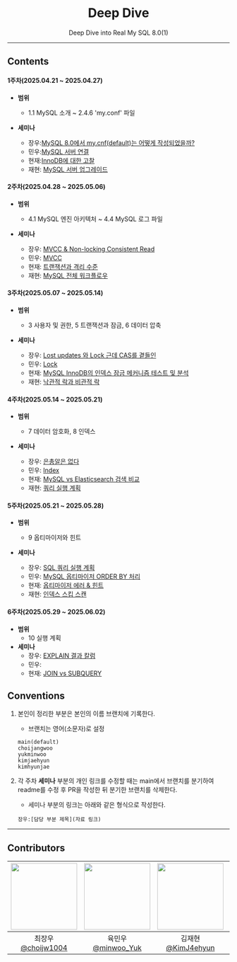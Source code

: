 <div align="center">

# Deep Dive  
Deep Dive into Real My SQL 8.0(1)

--- 
</div>

## Contents
#### 1주차(2025.04.21 ~ 2025.04.27)
- **범위** 
    - 1.1 MySQL 소개 ~ 2.4.6 'my.conf' 파일 

- **세미나**
    - 장우:[MySQL 8.0에서 my.cnf(default)는 어떻게 작성되었을까?](https://github.com/BackEndDeepDive/RealMySQL8.0_1/blob/main/ChoiJangWoo/Ch%201/README.md)
    - 민우:[MySQL 서버 연결](https://github.com/BackEndDeepDive/RealMySQL8.0_1/blob/main/YukMinWoo/MySQL-%EC%84%9C%EB%B2%84-%EC%97%B0%EA%B2%B0.md) 
    - 현재:[InnoDB에 대한 고찰](https://github.com/BackEndDeepDive/RealMySQL8.0_1/blob/main/kimhyeonjae/1%EC%A3%BC%EC%B0%A8.%20InnoDB%EC%97%90%20%EB%8C%80%ED%95%9C%20%EA%B3%A0%EC%B0%B0.md)
    - 재현: [MySQL 서버 업그레이드](https://github.com/BackEndDeepDive/RealMySQL8.0_1/blob/main/KimJaeHyun/1주차.MySQL_서버_업그레이드.md) 

#### 2주차(2025.04.28 ~ 2025.05.06)
- **범위** 
    - 4.1 MySQL 엔진 아키텍처 ~ 4.4 MySQL 로그 파일

- **세미나**
    - 장우: [MVCC & Non-locking Consistent Read](https://github.com/BackEndDeepDive/RealMySQL8.0_1/blob/choijangwoo/ChoiJangWoo/Ch%202/README.md)
    - 민우: [MVCC](https://github.com/BackEndDeepDive/RealMySQL8.0_1/blob/main/YukMinWoo/week-2/MVCC.md)
    - 현재: [트랜잭션과 격리 수준](https://github.com/BackEndDeepDive/RealMySQL8.0_1/blob/main/kimhyeonjae/2%EC%A3%BC%EC%B0%A8.%20%ED%8A%B8%EB%9E%9C%EC%9E%AD%EC%85%98%EA%B3%BC%20%EA%B2%A9%EB%A6%AC%20%EC%88%98%EC%A4%80.md)
    - 재현: [MySQL 전체 워크플로우](https://github.com/BackEndDeepDive/RealMySQL8.0_1/blob/main/KimJaeHyun/2주차.MySQL_전체_워크플로우.md) 

#### 3주차(2025.05.07 ~ 2025.05.14)
- **범위** 
    - 3 사용자 및 권한, 5 트랜잭션과 잠금, 6 데이터 압축

- **세미나**
    - 장우: [Lost updates 와 Lock 근데 CAS를 곁들인](https://github.com/BackEndDeepDive/RealMySQL8.0_1/tree/choijangwoo/ChoiJangWoo/Ch%203)
    - 민우: [Lock](https://github.com/BackEndDeepDive/RealMySQL8.0_1/blob/main/YukMinWoo/week-3/Lock.md)
    - 현재: [MySQL InnoDB의 인덱스 잠금 메커니즘 테스트 및 분석](https://github.com/BackEndDeepDive/RealMySQL8.0_1/blob/main/kimhyeonjae/3%EC%A3%BC%EC%B0%A8.%20InnoDB%20%EC%9D%B8%EB%8D%B1%EC%8A%A4%20%EC%9E%A0%EA%B8%88%20%ED%85%8C%EC%8A%A4%ED%8A%B8.md)
    - 재현: [낙관적 락과 비관적 락](https://github.com/BackEndDeepDive/RealMySQL8.0_1/blob/main/KimJaeHyun/3주차.낙관적_락과_비관적_락.md) 

#### 4주차(2025.05.14 ~ 2025.05.21)
- **범위** 
    - 7 데이터 암호화, 8 인덱스

- **세미나**
    - 장우: [은총알은 없다](https://github.com/BackEndDeepDive/RealMySQL8.0_1/tree/choijangwoo/ChoiJangWoo/Ch%204)
    - 민우: [Index](https://github.com/BackEndDeepDive/RealMySQL8.0_1/blob/main/YukMinWoo/week-4/Clustered%20Index%20%26%20Non-Clustered%20Index.md)
    - 현재: [MySQL vs Elasticsearch 검색 비교](https://github.com/BackEndDeepDive/RealMySQL8.0_1/blob/main/kimhyeonjae/4%EC%A3%BC%EC%B0%A8.%20MySQL%20vs%20Elasticsearch%20%EA%B2%80%EC%83%89%20%EB%B9%84%EA%B5%90.md) 
    - 재현: [쿼리 실행 계획](https://github.com/BackEndDeepDive/RealMySQL8.0_1/blob/main/KimJaeHyun/4주차.쿼리_실행_계획.md) 

#### 5주차(2025.05.21 ~ 2025.05.28)
- **범위** 
    - 9 옵티마이저와 힌트 

- **세미나**
    - 장우: [SQL 쿼리 실행 계획](https://github.com/BackEndDeepDive/RealMySQL8.0_1/tree/choijangwoo/ChoiJangWoo/Ch%205)
    - 민우: [MySQL 옵티마이저 ORDER BY 처리](https://github.com/BackEndDeepDive/RealMySQL8.0_1/blob/main/YukMinWoo/week-5/MySQL-%EC%98%B5%ED%8B%B0%EB%A7%88%EC%9D%B4%EC%A0%80-ORDER-BY-%EC%B2%98%EB%A6%AC.md)
    - 현재: [옵티마이저 에러 & 힌트](https://github.com/BackEndDeepDive/RealMySQL8.0_1/blob/main/kimhyeonjae/5주차.%20옵티마이저%20에러%20&%20힌트.md)
    - 재현: [인덱스 스킵 스캔](https://github.com/BackEndDeepDive/RealMySQL8.0_1/blob/main/KimJaeHyun/5주차.인덱스_스킵_스캔.md) 

#### 6주차(2025.05.29 ~ 2025.06.02)
- **범위** 
    - 10 실행 계획 
- **세미나**
    - 장우: [EXPLAIN 결과 칼럼](https://github.com/BackEndDeepDive/RealMySQL8.0_1/tree/choijangwoo/ChoiJangWoo/Ch%206)
    - 민우:
    - 현재: [JOIN vs SUBQUERY](https://github.com/BackEndDeepDive/RealMySQL8.0_1/blob/main/kimhyeonjae/6주차.%20JOIN%20vs%20SUBQUERY.md)

## Conventions
1. 본인이 정리한 부분은 본인의 이름 브랜치에 기록한다.
    - 브랜치는 영어(소문자)로 설정

    ```
    main(default)
    choijangwoo
    yukminwoo
    kimjaehyun
    kimhyunjae
    ```

2. 각 주차 **세미나** 부분의 개인 링크를 수정할 때는 main에서 브랜치를 분기하여 readme를 수정 후 PR을 작성한 뒤 분기한 브랜치를 삭제한다.

    - 세미나 부분의 링크는 아래와 같은 형식으로 작성한다.
    ```
    장우:[담당 부분 제목](자료 링크)
    ```

---

## Contributors

|<img src="https://github.com/choijw1004.png" width="150" height="150"/>|<img src="https://github.com/FickleBoBo.png" width="150" height="150"/>|<img src="https://github.com/KimJ4ehyun.png" width="150" height="150"/>|<img src="https://github.com/Kguswo.png" width="150" height="150"/>|
|:-:|:-:|:-:|:-:|
|최장우<br/>[@choijw1004](https://github.com/choijw1004)|육민우<br/>[@minwoo_Yuk](https://github.com/FickleBoBo)|김재현<br/>[@KimJ4ehyun](https://github.com/KimJ4ehyun)|김현재<br/>[@Kguswo](https://github.com/Kguswo)|
